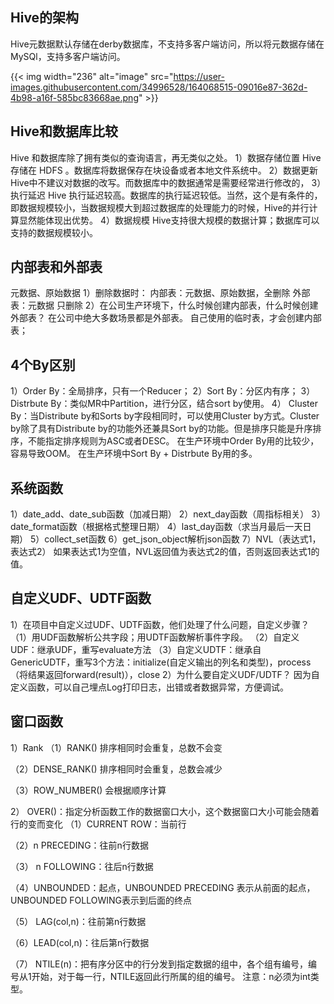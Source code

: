 ## Hive的架构

Hive元数据默认存储在derby数据库，不支持多客户端访问，所以将元数据存储在MySQl，支持多客户端访问。

{{< img width="236" alt="image" src="https://user-images.githubusercontent.com/34996528/164068515-09016e87-362d-4b98-a16f-585bc83668ae.png" >}}


## Hive和数据库比较

Hive 和数据库除了拥有类似的查询语言，再无类似之处。
1）数据存储位置
Hive 存储在 HDFS 。数据库将数据保存在块设备或者本地文件系统中。
2）数据更新
Hive中不建议对数据的改写。而数据库中的数据通常是需要经常进行修改的， 
3）执行延迟
Hive 执行延迟较高。数据库的执行延迟较低。当然，这个是有条件的，即数据规模较小，当数据规模大到超过数据库的处理能力的时候，Hive的并行计算显然能体现出优势。
4）数据规模
Hive支持很大规模的数据计算；数据库可以支持的数据规模较小。


## 内部表和外部表

元数据、原始数据
1）删除数据时：
内部表：元数据、原始数据，全删除
外部表：元数据 只删除
2）在公司生产环境下，什么时候创建内部表，什么时候创建外部表？
在公司中绝大多数场景都是外部表。
自己使用的临时表，才会创建内部表；

## 4个By区别

1）Order By：全局排序，只有一个Reducer；
2）Sort By：分区内有序；
3）Distrbute By：类似MR中Partition，进行分区，结合sort by使用。
4） Cluster By：当Distribute by和Sorts by字段相同时，可以使用Cluster by方式。Cluster by除了具有Distribute by的功能外还兼具Sort by的功能。但是排序只能是升序排序，不能指定排序规则为ASC或者DESC。
在生产环境中Order By用的比较少，容易导致OOM。
在生产环境中Sort By + Distrbute By用的多。

## 系统函数

1）date_add、date_sub函数（加减日期）
2）next_day函数（周指标相关）
3）date_format函数（根据格式整理日期）
4）last_day函数（求当月最后一天日期）
5）collect_set函数
6）get_json_object解析json函数
7）NVL（表达式1，表达式2）
如果表达式1为空值，NVL返回值为表达式2的值，否则返回表达式1的值。

## 自定义UDF、UDTF函数

1）在项目中自定义过UDF、UDTF函数，他们处理了什么问题，自定义步骤？
（1）用UDF函数解析公共字段；用UDTF函数解析事件字段。
（2）自定义UDF：继承UDF，重写evaluate方法
（3）自定义UDTF：继承自GenericUDTF，重写3个方法：initialize(自定义输出的列名和类型)，process（将结果返回forward(result)），close
2）为什么要自定义UDF/UDTF？
因为自定义函数，可以自己埋点Log打印日志，出错或者数据异常，方便调试。

## 窗口函数

1）Rank
（1）RANK() 排序相同时会重复，总数不会变

（2）DENSE_RANK() 排序相同时会重复，总数会减少

（3）ROW_NUMBER() 会根据顺序计算

2） OVER()：指定分析函数工作的数据窗口大小，这个数据窗口大小可能会随着行的变而变化
（1）CURRENT ROW：当前行

（2）n PRECEDING：往前n行数据

（3） n FOLLOWING：往后n行数据

（4）UNBOUNDED：起点，UNBOUNDED PRECEDING 表示从前面的起点， UNBOUNDED FOLLOWING表示到后面的终点

（5） LAG(col,n)：往前第n行数据

（6）LEAD(col,n)：往后第n行数据

（7） NTILE(n)：把有序分区中的行分发到指定数据的组中，各个组有编号，编号从1开始，对于每一行，NTILE返回此行所属的组的编号。
注意：n必须为int类型。







